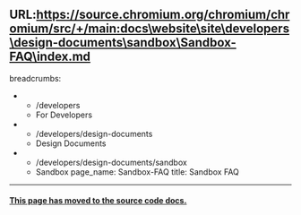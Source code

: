URL:https://source.chromium.org/chromium/chromium/src/+/main:docs\website\site\developers\design-documents\sandbox\Sandbox-FAQ\index.md
---
breadcrumbs:
- - /developers
  - For Developers
- - /developers/design-documents
  - Design Documents
- - /developers/design-documents/sandbox
  - Sandbox
page_name: Sandbox-FAQ
title: Sandbox FAQ
---

#### [This page has moved to the source code docs.](https://chromium.googlesource.com/chromium/src/+/HEAD/docs/design/sandbox_faq.md)
